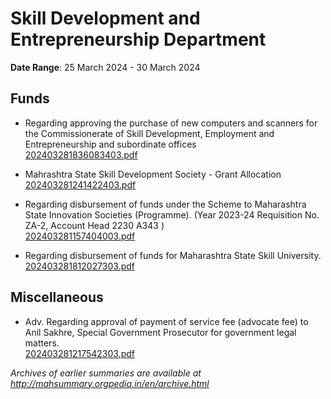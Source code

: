 # Skill Development and Entrepreneurship Department

**Date Range**: 25 March 2024 - 30 March 2024


## Funds
- Regarding approving the purchase of new computers and scanners for the Commissionerate of Skill Development, Employment and Entrepreneurship and subordinate offices\
  [202403281836083403.pdf](https://gr.maharashtra.gov.in/Site/Upload/Government%20Resolutions/English/202403281836083403.pdf)

- Mahrashtra State Skill Development Society - Grant Allocation\
  [202403281241422403.pdf](https://gr.maharashtra.gov.in/Site/Upload/Government%20Resolutions/English/202403281241422403.pdf)

- Regarding disbursement of funds under the Scheme to Maharashtra State Innovation Societies (Programme). (Year 2023-24 Requisition No. ZA-2, Account Head 2230 A343 )\
  [202403281157404003.pdf](https://gr.maharashtra.gov.in/Site/Upload/Government%20Resolutions/English/202403281157404003.pdf)

- Regarding disbursement of funds for Maharashtra State Skill University.\
  [202403281812027303.pdf](https://gr.maharashtra.gov.in/Site/Upload/Government%20Resolutions/English/202403281812027303.pdf)

## Miscellaneous
- Adv. Regarding approval of payment of service fee (advocate fee) to Anil Sakhre, Special Government Prosecutor for government legal matters.\
  [202403281217542303.pdf](https://gr.maharashtra.gov.in/Site/Upload/Government%20Resolutions/English/202403281217542303.pdf)


*Archives of earlier summaries are available at http://mahsummary.orgpedia.in/en/archive.html*